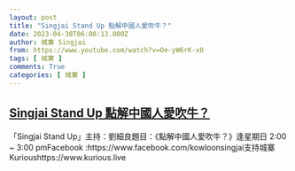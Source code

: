 ```yaml
---
layout: post
title: "Singjai Stand Up 點解中國人愛吹牛？"
date: 2023-04-30T06:00:13.000Z
author: 城寨 Singjai
from: https://www.youtube.com/watch?v=Oe-yW6rK-x0
tags: [ 城寨 ]
comments: True
categories: [ 城寨 ]
---
```

<!--1682834413000-->
[Singjai Stand Up 點解中國人愛吹牛？](https://www.youtube.com/watch?v=Oe-yW6rK-x0)
------

<div>
「Singjai Stand Up」主持：劉細良題目：《點解中國人愛吹牛？》逢星期日 2:00 ~ 3:00 pmFacebook :https://www.facebook.com/kowloonsingjai支持城寨Kurioushttps://www.kurious.live
</div>
